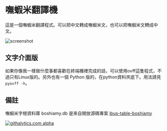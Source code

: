 # 嘸蝦米翻譯機
這是一個嘸蝦米翻譯程式。可以把中文轉成嘸蝦米文，也可以把嘸蝦米文轉成中文。

![screenshot](https://raw.github.com/aitjcize/govff/master/data/govff_windows_screenshot.png)

## 文字介面版
如果你像我一樣做什麼事都喜歡在終端機裡完成的話，可以使用ovff這隻程式，不過只有Linux版的。另外也有一個 Python 版的，在python資料夾底下。用法請見 `pyovff -h`。

## 備註
嘸蝦米字根資料庫 boshiamy.db 是來自開放源碼專案 [ibus-table-boshiamy](http://github.com/vicamo/ibus-table-boshiamy/)

[![githalytics.com alpha](https://cruel-carlota.pagodabox.com/d6e793fdcf4a95774254adf6d0824e58 "githalytics.com")](http://githalytics.com/aitjcize/govff)
